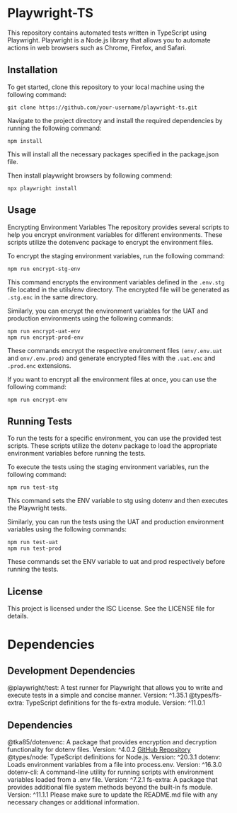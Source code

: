 # Playwright-TS

This repository contains automated tests written in TypeScript using Playwright. Playwright is a Node.js library that allows you to automate actions in web browsers such as Chrome, Firefox, and Safari.

## Installation
To get started, clone this repository to your local machine using the following command:

```
git clone https://github.com/your-username/playwright-ts.git
```
Navigate to the project directory and install the required dependencies by running the following command:

```
npm install
```
This will install all the necessary packages specified in the package.json file.

Then install playwright browsers by following commend:
```
npx playwright install
```

## Usage
Encrypting Environment Variables
The repository provides several scripts to help you encrypt environment variables for different environments. These scripts utilize the dotenvenc package to encrypt the environment files.

To encrypt the staging environment variables, run the following command:

```
npm run encrypt-stg-env
```
This command encrypts the environment variables defined in the `.env.stg` file located in the utils/env directory. The encrypted file will be generated as `.stg.enc` in the same directory.

Similarly, you can encrypt the environment variables for the UAT and production environments using the following commands:

```
npm run encrypt-uat-env
npm run encrypt-prod-env
```
These commands encrypt the respective environment files `(env/.env.uat` and `env/.env.prod)` and generate encrypted files with the `.uat.enc` and `.prod.enc` extensions.

If you want to encrypt all the environment files at once, you can use the following command:

```
npm run encrypt-env
```
## Running Tests
To run the tests for a specific environment, you can use the provided test scripts. These scripts utilize the dotenv package to load the appropriate environment variables before running the tests.

To execute the tests using the staging environment variables, run the following command:

```
npm run test-stg
```
This command sets the ENV variable to stg using dotenv and then executes the Playwright tests.

Similarly, you can run the tests using the UAT and production environment variables using the following commands:

```
npm run test-uat
npm run test-prod
```
These commands set the ENV variable to uat and prod respectively before running the tests.

## License
This project is licensed under the ISC License. See the LICENSE file for details.

# Dependencies
## Development Dependencies
@playwright/test: A test runner for Playwright that allows you to write and execute tests in a simple and concise manner. Version: ^1.35.1
@types/fs-extra: TypeScript definitions for the fs-extra module. Version: ^11.0.1
## Dependencies
@tka85/dotenvenc: A package that provides encryption and decryption functionality for dotenv files. Version: ^4.0.2 [GitHub Repository](https://github.com/tka85/dotenvenc)
@types/node: TypeScript definitions for Node.js. Version: ^20.3.1
dotenv: Loads environment variables from a file into process.env. Version: ^16.3.0
dotenv-cli: A command-line utility for running scripts with environment variables loaded from a .env file. Version: ^7.2.1
fs-extra: A package that provides additional file system methods beyond the built-in fs module. Version: ^11.1.1
Please make sure to update the README.md file with any necessary changes or additional information.